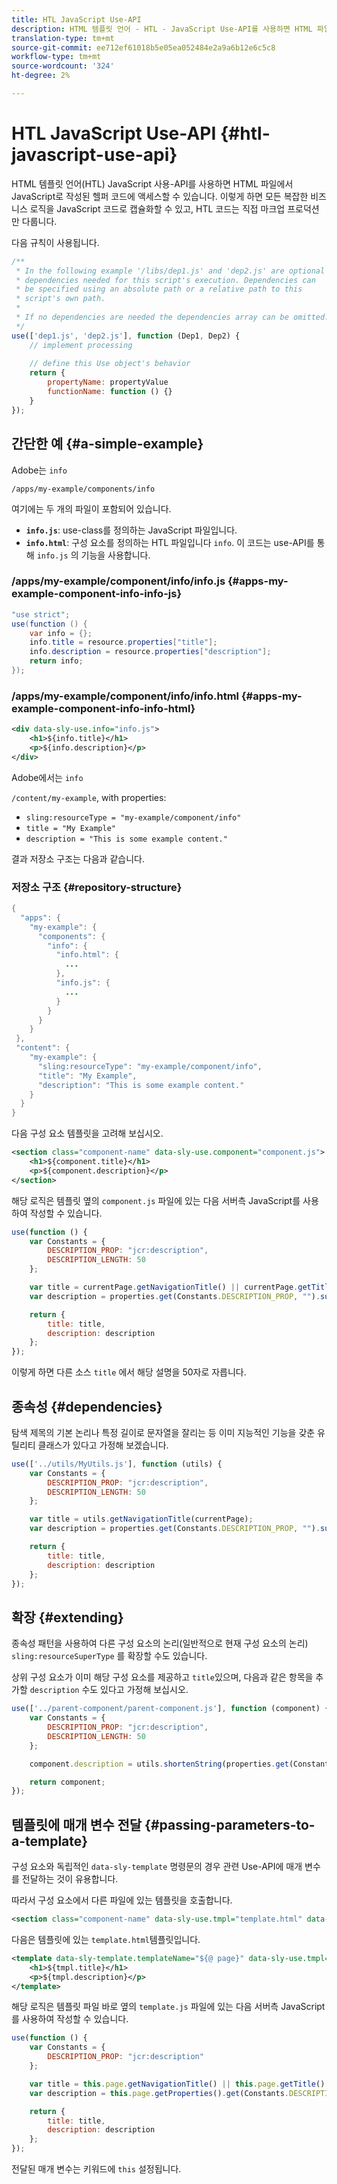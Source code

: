 ```yaml
---
title: HTL JavaScript Use-API
description: HTML 템플릿 언어 - HTL - JavaScript Use-API를 사용하면 HTML 파일에서 JavaScript로 작성된 헬퍼 코드에 액세스할 수 있습니다.
translation-type: tm+mt
source-git-commit: ee712ef61018b5e05ea052484e2a9a6b12e6c5c8
workflow-type: tm+mt
source-wordcount: '324'
ht-degree: 2%

---
```



# HTL JavaScript Use-API {#htl-javascript-use-api}

HTML 템플릿 언어(HTL) JavaScript 사용-API를 사용하면 HTML 파일에서 JavaScript로 작성된 헬퍼 코드에 액세스할 수 있습니다. 이렇게 하면 모든 복잡한 비즈니스 로직을 JavaScript 코드로 캡슐화할 수 있고, HTL 코드는 직접 마크업 프로덕션만 다룹니다.

다음 규칙이 사용됩니다.

```javascript
/**
 * In the following example '/libs/dep1.js' and 'dep2.js' are optional
 * dependencies needed for this script's execution. Dependencies can
 * be specified using an absolute path or a relative path to this
 * script's own path.
 *
 * If no dependencies are needed the dependencies array can be omitted.
 */
use(['dep1.js', 'dep2.js'], function (Dep1, Dep2) {
    // implement processing
  
    // define this Use object's behavior
    return {
        propertyName: propertyValue
        functionName: function () {}
    }
});
```

## 간단한 예 {#a-simple-example}

Adobe는 `info`

`/apps/my-example/components/info`

여기에는 두 개의 파일이 포함되어 있습니다.

* **`info.js`**: use-class를 정의하는 JavaScript 파일입니다.
* **`info.html`**: 구성 요소를 정의하는 HTL 파일입니다 `info`. 이 코드는 use-API를 통해 `info.js` 의 기능을 사용합니다.

### /apps/my-example/component/info/info.js {#apps-my-example-component-info-info-js}

```java
"use strict";
use(function () {
    var info = {};
    info.title = resource.properties["title"];
    info.description = resource.properties["description"];
    return info;
});
```

### /apps/my-example/component/info/info.html {#apps-my-example-component-info-info-html}

```xml
<div data-sly-use.info="info.js">
    <h1>${info.title}</h1>
    <p>${info.description}</p>
</div>
```

Adobe에서는 `info`

`/content/my-example`, with properties:

* `sling:resourceType = "my-example/component/info"`
* `title = "My Example"`
* `description = "This is some example content."`

결과 저장소 구조는 다음과 같습니다.

### 저장소 구조 {#repository-structure}

```java
{
  "apps": {
    "my-example": {
      "components": {
        "info": {
          "info.html": {
            ...
          },
          "info.js": {
            ...
          }
        }
      }
    }
 },
 "content": {
    "my-example": {
      "sling:resourceType": "my-example/component/info",
      "title": "My Example",
      "description": "This is some example content."
    }
  }
}
```

다음 구성 요소 템플릿을 고려해 보십시오.

```xml
<section class="component-name" data-sly-use.component="component.js">
    <h1>${component.title}</h1>
    <p>${component.description}</p>
</section>
```

해당 로직은 템플릿 옆의 `component.js` 파일에 있는 다음 서버측 JavaScript를 사용하여 작성할 수 있습니다.

```javascript
use(function () {
    var Constants = {
        DESCRIPTION_PROP: "jcr:description",
        DESCRIPTION_LENGTH: 50
    };

    var title = currentPage.getNavigationTitle() || currentPage.getTitle() || currentPage.getName();
    var description = properties.get(Constants.DESCRIPTION_PROP, "").substr(0, Constants.DESCRIPTION_LENGTH);

    return {
        title: title,
        description: description
    };
});
```

이렇게 하면 다른 소스 `title` 에서 해당 설명을 50자로 자릅니다.

## 종속성 {#dependencies}

탐색 제목의 기본 논리나 특정 길이로 문자열을 잘리는 등 이미 지능적인 기능을 갖춘 유틸리티 클래스가 있다고 가정해 보겠습니다.

```javascript
use(['../utils/MyUtils.js'], function (utils) {
    var Constants = {
        DESCRIPTION_PROP: "jcr:description",
        DESCRIPTION_LENGTH: 50
    };

    var title = utils.getNavigationTitle(currentPage);
    var description = properties.get(Constants.DESCRIPTION_PROP, "").substr(0, Constants.DESCRIPTION_LENGTH);

    return {
        title: title,
        description: description
    };
});
```

## 확장 {#extending}

종속성 패턴을 사용하여 다른 구성 요소의 논리(일반적으로 현재 구성 요소의 논리) `sling:resourceSuperType` 를 확장할 수도 있습니다.

상위 구성 요소가 이미 해당 구성 요소를 제공하고 `title`있으며, 다음과 같은 항목을 추가할 `description` 수도 있다고 가정해 보십시오.

```javascript
use(['../parent-component/parent-component.js'], function (component) {
    var Constants = {
        DESCRIPTION_PROP: "jcr:description",
        DESCRIPTION_LENGTH: 50
    };

    component.description = utils.shortenString(properties.get(Constants.DESCRIPTION_PROP, ""), Constants.DESCRIPTION_LENGTH);

    return component;
});
```

## 템플릿에 매개 변수 전달 {#passing-parameters-to-a-template}

구성 요소와 독립적인 `data-sly-template` 명령문의 경우 관련 Use-API에 매개 변수를 전달하는 것이 유용합니다.

따라서 구성 요소에서 다른 파일에 있는 템플릿을 호출합니다.

```xml
<section class="component-name" data-sly-use.tmpl="template.html" data-sly-call="${tmpl.templateName @ page=currentPage}"></section>
```

다음은 템플릿에 있는 `template.html`템플릿입니다.

```xml
<template data-sly-template.templateName="${@ page}" data-sly-use.tmpl="${'template.js' @ page=page, descriptionLength=50}">
    <h1>${tmpl.title}</h1>
    <p>${tmpl.description}</p>
</template>
```

해당 로직은 템플릿 파일 바로 옆의 `template.js` 파일에 있는 다음 서버측 JavaScript를 사용하여 작성할 수 있습니다.

```javascript
use(function () {
    var Constants = {
        DESCRIPTION_PROP: "jcr:description"
    };

    var title = this.page.getNavigationTitle() || this.page.getTitle() || this.page.getName();
    var description = this.page.getProperties().get(Constants.DESCRIPTION_PROP, "").substr(0, this.descriptionLength);

    return {
        title: title,
        description: description
    };
});
```

전달된 매개 변수는 키워드에 `this` 설정됩니다.
